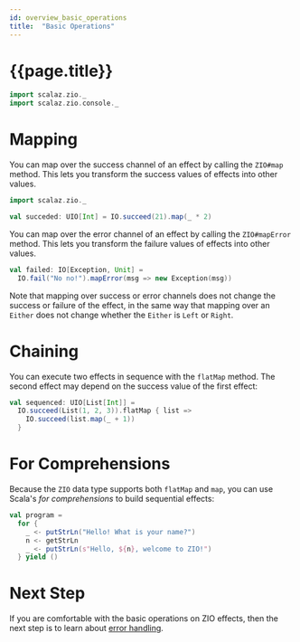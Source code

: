 ```yaml
---
id: overview_basic_operations
title:  "Basic Operations"
---
```


# {{page.title}}

```scala mdoc:invisible
import scalaz.zio._
import scalaz.zio.console._
```

# Mapping

You can map over the success channel of an effect by calling the `ZIO#map` method. This lets you transform the success values of effects into other values.

```scala mdoc:silent
import scalaz.zio._

val succeded: UIO[Int] = IO.succeed(21).map(_ * 2)
```

You can map over the error channel of an effect by calling the `ZIO#mapError` method. This lets you transform the failure values of effects into other values.

```scala mdoc:silent
val failed: IO[Exception, Unit] = 
  IO.fail("No no!").mapError(msg => new Exception(msg))
```

Note that mapping over success or error channels does not change the success or failure of the effect, in the same way that mapping over an `Either` does not change whether the `Either` is `Left` or `Right`.

# Chaining

You can execute two effects in sequence with the `flatMap` method. The second effect may depend on the success value of the first effect:

```scala mdoc:silent
val sequenced: UIO[List[Int]] = 
  IO.succeed(List(1, 2, 3)).flatMap { list =>
    IO.succeed(list.map(_ + 1))
  }
```

# For Comprehensions

Because the `ZIO` data type supports both `flatMap` and `map`, you can use Scala's _for comprehensions_ to build sequential effects:

```scala mdoc:silent
val program = 
  for {
    _ <- putStrLn("Hello! What is your name?")
    n <- getStrLn
    _ <- putStrLn(s"Hello, ${n}, welcome to ZIO!")
  } yield ()
```

# Next Step

If you are comfortable with the basic operations on ZIO effects, then the next step is to learn about [error handling](handling_errors.md).
